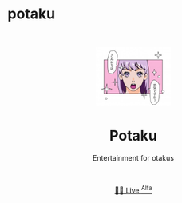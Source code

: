 # potaku

<br>

<p align="center">
<img src="https://github.com/augustoyuudi/potaku/blob/main/.github/front-image.jpeg?raw=true" style="width:150px;" />
</p>

<h1 align="center">Potaku</h1>

<p align="center">
Entertainment for otakus
</p>

<!-- <p align="center">
<a href="https://www.npmjs.com/package/unocss"><img src="https://img.shields.io/npm/v/unocss?color=c95f8b&amp;label=" alt="NPM version"></a></p> -->

<br>
<p align="center">
<a href="">🧑‍💻 Live <sup>Alfa</sup></a>
</p>
<br>